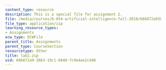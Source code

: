 ```yaml
---
content_type: resource
description: This is a special file for assignment 2.
file: /media/courses/6-034-artificial-intelligence-fall-2010/686872a938b319c16840fc9e4ee2c408_lab2.zip
file_type: application/zip
learning_resource_types:
- Assignments
ocw_type: OCWFile
parent_title: Assignments
parent_type: CourseSection
resourcetype: Other
title: lab2.zip
uid: 686872a9-38b3-19c1-6840-fc9e4ee2c408
---
```

